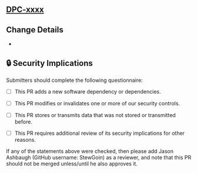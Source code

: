 ## [DPC-xxxx](https://jira.cms.gov/browse/DPC-xxxx)

## Change Details

* 

## 🔒 Security Implications

Submitters should complete the following questionnaire:

- [ ] This PR adds a new software dependency or dependencies.

- [ ] This PR modifies or invalidates one or more of our security controls.

- [ ] This PR stores or transmits data that was not stored or transmitted before.

- [ ] This PR requires additional review of its security implications for other reasons.

If any of the statements above were checked, then please add Jason Ashbaugh (GitHub username: StewGoin) as a reviewer, and note that this PR should not be merged unless/until he also approves it.
